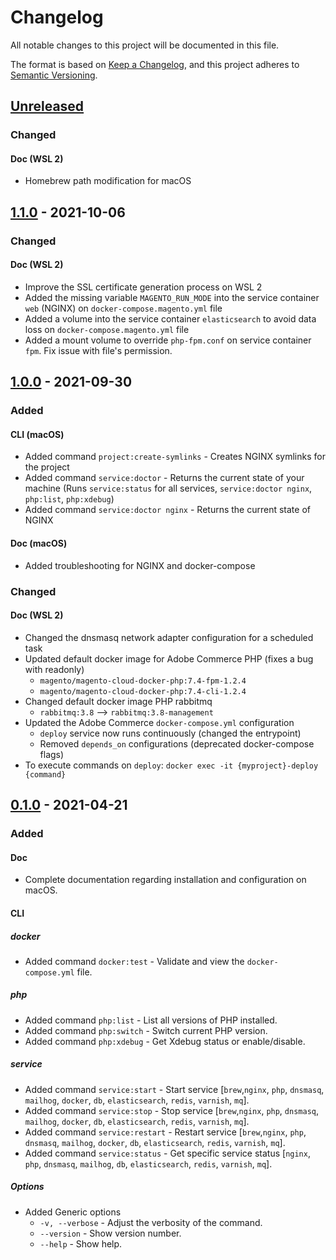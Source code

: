 # Changelog
All notable changes to this project will be documented in this file.

The format is based on [Keep a Changelog](https://keepachangelog.com/en/1.1.0/),
and this project adheres to [Semantic Versioning](https://semver.org/spec/v2.0.0.html).






## [Unreleased]
### Changed
#### Doc (WSL 2)
- Homebrew path modification for macOS


## [1.1.0] - 2021-10-06
### Changed
#### Doc (WSL 2)
- Improve the SSL certificate generation process on WSL 2
- Added the missing variable `MAGENTO_RUN_MODE` into the service container `web` (NGINX) on `docker-compose.magento.yml` file
- Added a volume into the service container `elasticsearch` to avoid data loss on `docker-compose.magento.yml` file
- Added a mount volume to override `php-fpm.conf` on service container `fpm`. Fix issue with file's permission.


## [1.0.0] - 2021-09-30
### Added

#### CLI (macOS)
- Added command `project:create-symlinks` - Creates NGINX symlinks for the project
- Added command `service:doctor` - Returns the current state of your machine (Runs `service:status` for all services, `service:doctor nginx`, `php:list`, `php:xdebug`)
- Added command `service:doctor nginx` - Returns the current state of NGINX

#### Doc (macOS)
- Added troubleshooting for NGINX and docker-compose

### Changed
#### Doc (WSL 2)
- Changed the dnsmasq network adapter configuration for a scheduled task
- Updated default docker image for Adobe Commerce PHP (fixes a bug with readonly)
  - `magento/magento-cloud-docker-php:7.4-fpm-1.2.4`
  - `magento/magento-cloud-docker-php:7.4-cli-1.2.4`
- Changed default docker image PHP rabbitmq
  - `rabbitmq:3.8` --> `rabbitmq:3.8-management`
- Updated the Adobe Commerce `docker-compose.yml` configuration
  - `deploy` service now runs continuously (changed the entrypoint)
  - Removed `depends_on` configurations (deprecated docker-compose flags)
- To execute commands on `deploy`: `docker exec -it {myproject}-deploy {command}`



## [0.1.0] - 2021-04-21
### Added
#### Doc
- Complete documentation regarding installation and configuration on macOS.

#### CLI
##### docker
- Added command `docker:test` - Validate and view the `docker-compose.yml` file.

##### php
- Added command `php:list` - List all versions of PHP installed.
- Added command `php:switch` - Switch current PHP version.
- Added command `php:xdebug` - Get Xdebug status or enable/disable.

##### service
- Added command `service:start` - Start service [`brew`,`nginx`, `php`, `dnsmasq`, `mailhog`, `docker`, `db`, `elasticsearch`, `redis`, `varnish`, `mq`].
- Added command `service:stop` - Stop service [`brew`,`nginx`, `php`, `dnsmasq`, `mailhog`, `docker`, `db`, `elasticsearch`, `redis`, `varnish`, `mq`].
- Added command `service:restart` - Restart service [`brew`,`nginx`, `php`, `dnsmasq`, `mailhog`, `docker`, `db`, `elasticsearch`, `redis`, `varnish`, `mq`].
- Added command `service:status` - Get specific service status [`nginx`, `php`, `dnsmasq`, `mailhog`, `db`, `elasticsearch`, `redis`, `varnish`, `mq`].

##### Options
- Added Generic options
  - `-v, --verbose` - Adjust the verbosity of the command.
  - `--version` - Show version number.
  - `--help` - Show help.






[Unreleased]: https://github.com/absolunet/pleaz/compare/1.1.0...HEAD
[1.1.0]:      https://github.com/absolunet/pleaz/compare/1.0.0...1.1.0
[1.0.0]:      https://github.com/absolunet/pleaz/compare/0.1.0...1.0.0
[0.1.0]:      https://github.com/absolunet/pleaz/releases/tag/0.1.0
